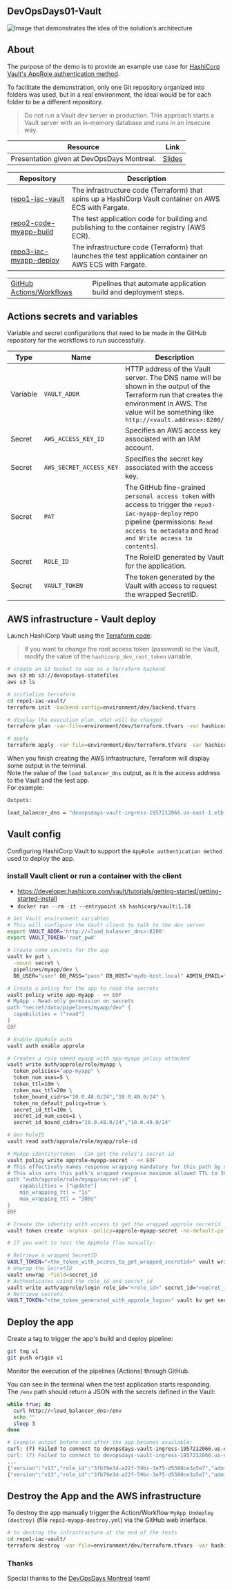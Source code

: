 ## DevOpsDays01-Vault

![Image that demonstrates the idea of the solution’s architecture](./env.drawio.png)

## About

The purpose of the demo is to provide an example use case for [HashiCorp Vault's AppRole authentication method](https://developer.hashicorp.com/vault/docs/auth/approle).

To facilitate the demonstration, only one Git repository organized into folders was used, but in a real environment, the ideal would be for each folder to be a different repository.

> Do not run a Vault dev server in production. This approach starts a Vault server with an in-memory database and runs in an insecure way.

| Resource | Link |
| --- | --- |
| Presentation given at DevOpsDays Montreal. | [Slides]() |

| Repository | Description |
| --- | --- |
| [repo1-iac-vault](/repo1-iac-vault/) | The infrastructure code (Terraform) that spins up a HashiCorp Vault container on AWS ECS with Fargate. |
| [repo2-code-myapp-build](/repo2-code-myapp-build/) | The test application code for building and publishing to the container registry (AWS ECR). |
| [repo3-iac-myapp-deploy](/repo3-iac-myapp-deploy/terraform/) | The infrastructure code (Terraform) that launches the test application container on AWS ECS with Fargate. |

|  |  |
| --- | --- |
| [GitHub Actions/Workflows](/.github/workflows) | Pipelines that automate application build and deployment steps. |

## Actions secrets and variables

Variable and secret configurations that need to be made in the GitHub repository for the workflows to run successfully.

| Type | Name | Description |
| --- | --- | --- |
| Variable | `VAULT_ADDR` | HTTP address of the Vault server. The DNS name will be shown in the output of the Terraform run that creates the environment in AWS. The value will be something like `http://<vault.address>:8200/` |
| Secret | `AWS_ACCESS_KEY_ID` | Specifies an AWS access key associated with an IAM account. |
| Secret | `AWS_SECRET_ACCESS_KEY` | Specifies the secret key associated with the access key. |
| Secret | `PAT` | The GitHub fine-grained `personal access token` with access to trigger the `repo3-iac-myapp-deploy` repo pipeline (permissions: `Read access to metadata` and `Read and Write access to contents`). |
| Secret | `ROLE_ID` | The RoleID generated by Vault for the application. |
| Secret | `VAULT_TOKEN` | The token generated by the Vault with access to request the wrapped SecretID. |

## AWS infrastructure - Vault deploy

Launch HashiCorp Vault using the [Terraform code](/repo1-iac-vault/):

> If you want to change the root access token (password) to the Vault, modify the value of the `hashicorp_dev_root_token` variable.

```sh
# create an S3 bucket to use as a Terraform backend
aws s3 mb s3://devopsdays-statefiles
aws s3 ls

# initialize terraform
cd repo1-iac-vault/
terraform init -backend-config=environment/dev/backend.tfvars

# display the execution plan, what will be changed
terraform plan -var-file=environment/dev/terraform.tfvars -var hashicorp_dev_root_token=root_pwd

# apply
terraform apply -var-file=environment/dev/terraform.tfvars -var hashicorp_dev_root_token=root_pwd
```

When you finish creating the AWS infrastructure, Terraform will display some output in the terminal.  
Note the value of the `load_balancer_dns` output, as it is the access address to the Vault and the test app.  
For example:

```sh
Outputs:

load_balancer_dns = "devopsdays-vault-ingress-1957212066.us-east-1.elb.amazonaws.com"
```

## Vault config

Configuring HashiCorp Vault to support the `AppRole authentication method` used to deploy the app.

### install Vault client or run a container with the client
- https://developer.hashicorp.com/vault/tutorials/getting-started/getting-started-install
- `docker run --rm -it --entrypoint sh hashicorp/vault:1.18`

```sh
# Set Vault environment variables
# This will configure the Vault client to talk to the dev server
export VAULT_ADDR='http://<load_balancer_dns>:8200'
export VAULT_TOKEN='root_pwd'
```

```sh
# Create some secrets for the app
vault kv put \
  -mount secret \
  pipelines/myapp/dev \
  DB_USER="user" DB_PASS="pass" DB_HOST="mydb-host.local" ADMIN_EMAIL="admin@devopsdays"

# Create a policy for the app to read the secrets
vault policy write app-myapp - << EOF
# MyApp - Read-only permission on secrets
path "secret/data/pipelines/myapp/dev" {
  capabilities = ["read"]
}
EOF

# Enable AppRole auth
vault auth enable approle

# Creates a role named myapp with app-myapp policy attached
vault write auth/approle/role/myapp \
  token_policies="app-myapp" \
  token_num_uses=5 \
  token_ttl=10m \
  token_max_ttl=20m \
  token_bound_cidrs="10.0.48.0/24","10.0.49.0/24" \
  token_no_default_policy=true \
  secret_id_ttl=10m \
  secret_id_num_uses=1 \
  secret_id_bound_cidrs="10.0.48.0/24","10.0.49.0/24"

# Get RoleID
vault read auth/approle/role/myapp/role-id

# MyApp identity/token - Can get the roles's secret-id
vault policy write approle-myapp-secret - << EOF
# This effectively makes response wrapping mandatory for this path by setting min_wrapping_ttl to 1 second.
# This also sets this path's wrapped response maximum allowed TTL to 300 seconds.
path "auth/approle/role/myapp/secret-id" {
    capabilities = ["update"]
    min_wrapping_ttl = "1s"
    max_wrapping_ttl = "300s"
}
EOF

# Create the identity with access to get the wrapped approle secretid
vault token create -orphan -policy=approle-myapp-secret -no-default-policy -ttl=87600h -display-name=MyAppIdentity
```

```sh
# If you want to test the AppRole flow manually:

# Retrieve a wrapped SecretID
VAULT_TOKEN="<the_token_with_access_to_get_wrapped_secretid>" vault write -wrap-ttl=300s -force -field=wrapping_token auth/approle/role/myapp/secret-id
# Unwrap the SecretID
vault unwrap -field=secret_id
# Authenticates usind the role_id and secret_id
vault write auth/approle/login role_id="<role_id>" secret_id="<secret_it>"
# Retrieve secrets
VAULT_TOKEN="<the_token_generated_with_approle_login>" vault kv get secret/pipelines/myapp/dev
```

## Deploy the app

Create a tag to trigger the app's build and deploy pipeline:

```sh
git tag v1
git push origin v1
```

Monitor the execution of the pipelines (Actions) through GitHub.

You can see in the terminal when the test application starts responding.  
The `/env` path should return a JSON with the secrets defined in the Vault:

```sh
while true; do
  curl http://<load_balancer_dns>/env
  echo ""
  sleep 3
done

# Example output before and after the app becomes available:
curl: (7) Failed to connect to devopsdays-vault-ingress-1957212066.us-east-1.elb.amazonaws.com port 80 after 232 ms: Couldn't connect to server
curl: (7) Failed to connect to devopsdays-vault-ingress-1957212066.us-east-1.elb.amazonaws.com port 80 after 232 ms: Couldn't connect to server
...
{"version":"v13","role_id":"3fb79e3d-a22f-59bc-3e75-d5580ce3a5e7","admin_email":"admin@devopsdays","db_host":"mydb-host.local","db_user":"user","db_pass":"pass"}
{"version":"v13","role_id":"3fb79e3d-a22f-59bc-3e75-d5580ce3a5e7","admin_email":"admin@devopsdays","db_host":"mydb-host.local","db_user":"user","db_pass":"pass"}
```

## Destroy the App and the AWS infrastructure

To destroy the app manually trigger the Action/Workflow `MyApp Undeploy (destroy)` (file `repo3-myapp-destroy.yml`) via the GitHub web interface.

```sh
# to destroy the infrastructure at the end of the tests
cd repo1-iac-vault/
terraform destroy -var-file=environment/dev/terraform.tfvars -var hashicorp_dev_root_token=root_pwd
```

### Thanks

Special thanks to the [DevOpsDays Montreal](https://www.linkedin.com/company/devopsdays-mtl/) team!
